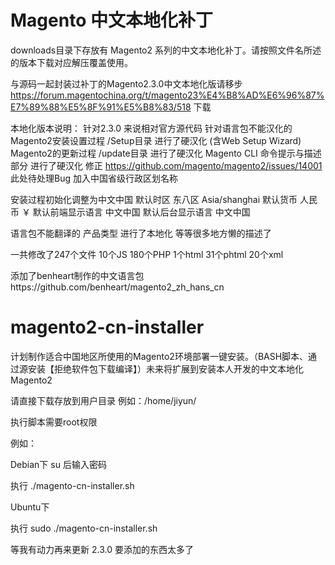 # Magento 中文本地化补丁
downloads目录下存放有 Magento2 系列的中文本地化补丁。请按照文件名所述的版本下载对应解压覆盖使用。

与源码一起封装过补丁的Magento2.3.0中文本地化版请移步
https://forum.magentochina.org/t/magento23%E4%B8%AD%E6%96%87%E7%89%88%E5%8F%91%E5%B8%83/518 下载 

本地化版本说明：
针对2.3.0 来说相对官方源代码
针对语言包不能汉化的
Magento2安装设置过程 /Setup目录 进行了硬汉化 (含Web Setup Wizard)
Magento2的更新过程 /update目录 进行了硬汉化
Magento CLI 命令提示与描述部分 进行了硬汉化
修正 https://github.com/magento/magento2/issues/14001 此处待处理Bug
加入中国省级行政区划名称

安装过程初始化调整为中文中国
默认时区 东八区 Asia/shanghai
默认货币 人民币 ￥
默认前端显示语言 中文中国
默认后台显示语言 中文中国

语言包不能翻译的 产品类型 进行了本地化 等等很多地方懒的描述了

一共修改了247个文件
10个JS
180个PHP
1个html
31个phtml
20个xml

添加了benheart制作的中文语言包https://github.com/benheart/magento2_zh_hans_cn


# magento2-cn-installer
计划制作适合中国地区所使用的Magento2环境部署一键安装。（BASH脚本、通过源安装【拒绝软件包下载编译】）未来将扩展到安装本人开发的中文本地化Magento2

请直接下载存放到用户目录 例如：/home/jiyun/

执行脚本需要root权限

例如：

Debian下 su 后输入密码

执行 ./magento-cn-installer.sh

Ubuntu下 

执行 sudo ./magento-cn-installer.sh

等我有动力再来更新 2.3.0 要添加的东西太多了

